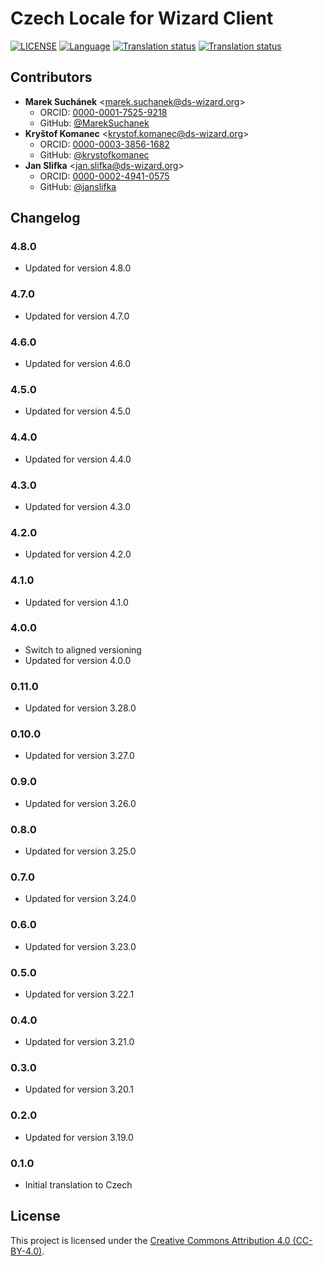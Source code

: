 # Czech Locale for Wizard Client

[![LICENSE](https://img.shields.io/github/license/ds-wizard/wizard-client-locales)](LICENSE)
[![Language](https://img.shields.io/badge/ISO%20639--1-cs-blue)](https://en.wikipedia.org/wiki/Czech_language)
[![Translation status](https://img.shields.io/badge/translated-100%25-brightgreen)](https://localize.ds-wizard.org/engage/wizard-client/cs/)
[![Translation status](https://localize.ds-wizard.org/widgets/wizard-client/cs/wizard-client-4-8-0/svg-badge.svg)](https://localize.ds-wizard.org/engage/wizard-client/cs/)

## Contributors

* **Marek Suchánek** <[marek.suchanek@ds-wizard.org](mailto:marek.suchanek@ds-wizard.org)>
  * ORCID: [0000-0001-7525-9218](https://orcid.org/0000-0001-7525-9218)
  * GitHub: [@MarekSuchanek](https://github.com/MarekSuchanek)
* **Kryštof Komanec** <[krystof.komanec@ds-wizard.org](mailto:krystof.komanec@ds-wizard.org)>
  * ORCID: [0000-0003-3856-1682](https://orcid.org/0000-0003-3856-1682)
  * GitHub: [@krystofkomanec](https://github.com/krystofkomanec)
* **Jan Slifka** <[jan.slifka@ds-wizard.org](mailto:jan.slifka@ds-wizard.org)>
  * ORCID: [0000-0002-4941-0575](https://orcid.org/0000-0002-4941-0575)
  * GitHub: [@janslifka](https://github.com/janslifka)


## Changelog

### 4.8.0

* Updated for version 4.8.0

### 4.7.0

* Updated for version 4.7.0

### 4.6.0

* Updated for version 4.6.0

### 4.5.0

* Updated for version 4.5.0

### 4.4.0

* Updated for version 4.4.0

### 4.3.0

* Updated for version 4.3.0

### 4.2.0

* Updated for version 4.2.0

### 4.1.0

* Updated for version 4.1.0

### 4.0.0

* Switch to aligned versioning
* Updated for version 4.0.0

### 0.11.0

* Updated for version 3.28.0

### 0.10.0

* Updated for version 3.27.0

### 0.9.0

* Updated for version 3.26.0

### 0.8.0

* Updated for version 3.25.0

### 0.7.0

* Updated for version 3.24.0

### 0.6.0

* Updated for version 3.23.0

### 0.5.0

* Updated for version 3.22.1

### 0.4.0

* Updated for version 3.21.0

### 0.3.0

* Updated for version 3.20.1

### 0.2.0

* Updated for version 3.19.0

### 0.1.0

* Initial translation to Czech


## License

This project is licensed under the [Creative Commons Attribution 4.0 (CC-BY-4.0)](https://creativecommons.org/licenses/by/4.0/).
